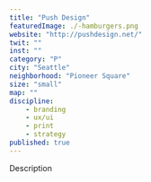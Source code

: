 ```yaml
---
title: "Push Design"
featuredImage: ./-hamburgers.png
website: "http://pushdesign.net/"
twit: ""
inst: ""
category: "P"
city: "Seattle"
neighborhood: "Pioneer Square"
size: "small"
map: ""
discipline:
    - branding
    - ux/ui
    - print
    - strategy
published: true
---
```


Description
